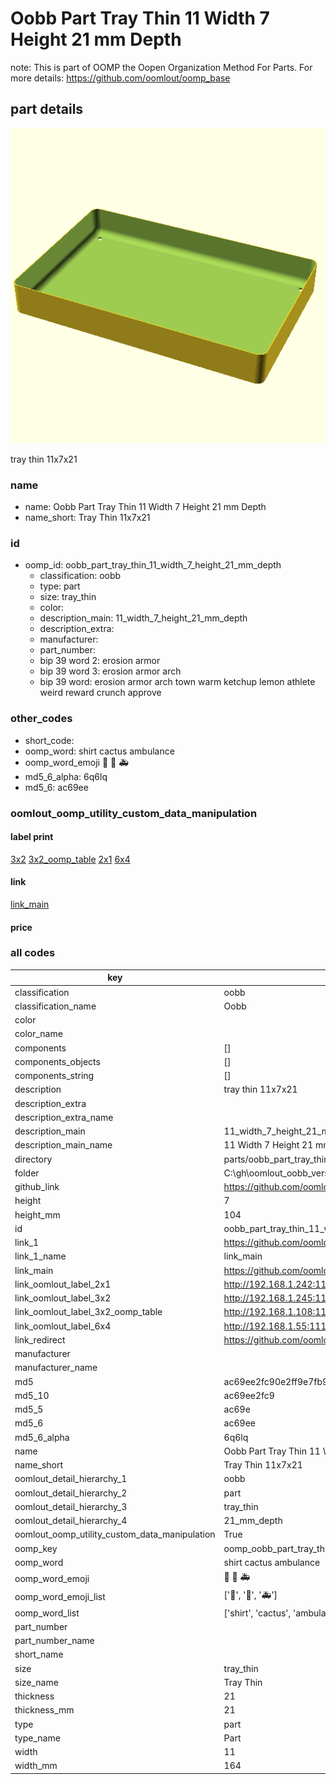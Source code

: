 # Oobb Part Tray Thin 11 Width 7 Height 21 mm Depth  

note: This is part of OOMP the Oopen Organization Method For Parts. For more details: https://github.com/oomlout/oomp_base

##  part details
  

[![](3dpr.png)](3dpr.png)

tray thin 11x7x21



### name
* name: Oobb Part Tray Thin 11 Width 7 Height 21 mm Depth
* name_short: Tray Thin 11x7x21 
### id
* oomp_id: oobb_part_tray_thin_11_width_7_height_21_mm_depth
  * classification: oobb
  * type: part
  * size: tray_thin
  * color: 
  * description_main: 11_width_7_height_21_mm_depth
  * description_extra: 
  * manufacturer: 
  * part_number: 
  * bip 39 word 2: erosion armor
  * bip 39 word 3: erosion armor arch
  * bip 39 word: erosion armor arch town warm ketchup lemon athlete weird reward crunch approve

### other_codes
* short_code: 
* oomp_word: shirt cactus ambulance
* oomp_word_emoji :shirt: :cactus: :ambulance:
* md5_6_alpha: 6q6lq
* md5_6: ac69ee






### oomlout_oomp_utility_custom_data_manipulation
#### label print
[3x2](http://192.168.1.245:1112/?label=oomp%206q6lq)
[3x2_oomp_table](http://192.168.1.108:1112/?label=oomp%206q6lq)
[2x1](http://192.168.1.242:1112/?label=oomp%206q6lq)
[6x4](http://192.168.1.55:1112/?label=oomp%206q6lq)    

#### link

[link_main](https://github.com/oomlout/oomlout_oobb_version_4_generated_parts/tree/main/navigation_oomp/oobb/part/tray_thin/11_width_7_height_21_mm_depth/part)                              

#### price







### all codes 
| key | value |  
| --- | --- |  
| classification | oobb |  
| classification_name | Oobb |  
| color |  |  
| color_name |  |  
| components | [] |  
| components_objects | [] |  
| components_string | [] |  
| description | tray thin 11x7x21 |  
| description_extra |  |  
| description_extra_name |  |  
| description_main | 11_width_7_height_21_mm_depth |  
| description_main_name | 11 Width 7 Height 21 mm Depth |  
| directory | parts/oobb_part_tray_thin_11_width_7_height_21_mm_depth |  
| folder | C:\gh\oomlout_oobb_version_4_generated_parts\parts\oobb_part_tray_thin_11_width_7_height_21_mm_depth |  
| github_link | https://github.com/oomlout/oomlout_oomp_part_src/tree/main/parts/oobb_part_tray_thin_11_width_7_height_21_mm_depth |  
| height | 7 |  
| height_mm | 104 |  
| id | oobb_part_tray_thin_11_width_7_height_21_mm_depth |  
| link_1 | https://github.com/oomlout/oomlout_oobb_version_4_generated_parts/tree/main/navigation_oomp/oobb/part/tray_thin/11_width_7_height_21_mm_depth/part |  
| link_1_name | link_main |  
| link_main | https://github.com/oomlout/oomlout_oobb_version_4_generated_parts/tree/main/navigation_oomp/oobb/part/tray_thin/11_width_7_height_21_mm_depth/part |  
| link_oomlout_label_2x1 | http://192.168.1.242:1112/?label=oomp%206q6lq |  
| link_oomlout_label_3x2 | http://192.168.1.245:1112/?label=oomp%206q6lq |  
| link_oomlout_label_3x2_oomp_table | http://192.168.1.108:1112/?label=oomp%206q6lq |  
| link_oomlout_label_6x4 | http://192.168.1.55:1112/?label=oomp%206q6lq |  
| link_redirect | https://github.com/oomlout/oomlout_oobb_version_4_generated_parts/tree/main/parts/oobb_tray_thin_11_07_21 |  
| manufacturer |  |  
| manufacturer_name |  |  
| md5 | ac69ee2fc90e2ff9e7fb9e641602fa65 |  
| md5_10 | ac69ee2fc9 |  
| md5_5 | ac69e |  
| md5_6 | ac69ee |  
| md5_6_alpha | 6q6lq |  
| name | Oobb Part Tray Thin 11 Width 7 Height 21 mm Depth |  
| name_short | Tray Thin 11x7x21  |  
| oomlout_detail_hierarchy_1 | oobb |  
| oomlout_detail_hierarchy_2 | part |  
| oomlout_detail_hierarchy_3 | tray_thin |  
| oomlout_detail_hierarchy_4 | 21_mm_depth |  
| oomlout_oomp_utility_custom_data_manipulation | True |  
| oomp_key | oomp_oobb_part_tray_thin_11_width_7_height_21_mm_depth |  
| oomp_word | shirt cactus ambulance |  
| oomp_word_emoji | :shirt: :cactus: :ambulance: |  
| oomp_word_emoji_list | [':shirt:', ':cactus:', ':ambulance:'] |  
| oomp_word_list | ['shirt', 'cactus', 'ambulance'] |  
| part_number |  |  
| part_number_name |  |  
| short_name |  |  
| size | tray_thin |  
| size_name | Tray Thin |  
| thickness | 21 |  
| thickness_mm | 21 |  
| type | part |  
| type_name | Part |  
| width | 11 |  
| width_mm | 164 |  
